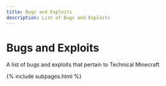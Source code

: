 ```yaml
---
title: Bugs and Exploits
description: List of Bugs and Exploits
---
```


# Bugs and Exploits
A list of bugs and exploits that pertain to Technical Minecraft

{% include subpages.html %}
